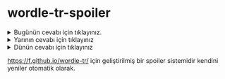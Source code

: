 # wordle-tr-spoiler

<details>
  <summary>Bugünün cevabı için tıklayınız.</summary>
  <br>
    <b> sezgi </b>
</details>

<details>
  <summary>Yarının cevabı için tıklayınız</summary>
  <br>
   <b> dolak </b>
</details>

<details>
  <summary>Dünün cevabı için tıklayınız </summary>
  <br>
  <b> lokal </b>
</details>

https://f.github.io/wordle-tr/ için geliştirilmiş bir spoiler sistemidir kendini yeniler otomatik olarak.

